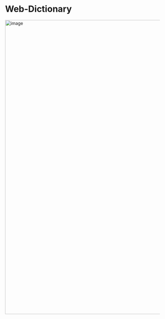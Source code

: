 # Web-Dictionary

<img width="959" alt="image" src="https://user-images.githubusercontent.com/85698826/234591753-bad08312-6a04-40a5-b6c2-e9336aff6271.png">
